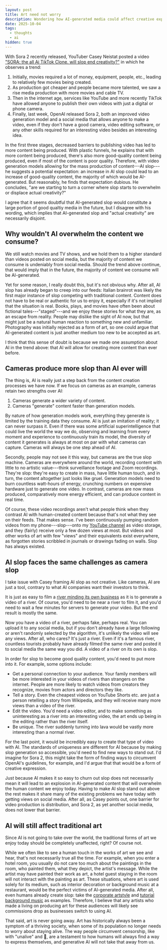 ```yaml
---
layout: post
title: Art need not worry
description: Wondering how AI-generated media could affect creative expression.
date: 2025-10-04
tags:
  - thoughts
  - ai
hidden: true
---
```


<!--
casey video
trend points to AI leading to more good quality content
but i find this doubtful
humans will still find a way to be creative
would it affect traditional media? a bit but it won't be completely gone
example could be dream staging manhunts
also, my youtube channel is slop
- can just livestream a random building and that produces content faster than AI
- so really, maybe AI is a step back?
-->

With Sora 2 recently released,
YouTuber Casey Neistat posted a video ["SORA: the all Ai TikTok Clone. will slop end creativity?"](https://www.youtube.com/watch?v=I1dW-nZqhew)
in which he observes a trend:

1. Initially, movies required a lot of money, equipment, people, etc., leading to relatively few movies being created.
2. As production got cheaper and people became more talented, we saw a rise media production with more movies and cable TV.
3. Then in the internet age, services like YouTube and more recently TikTok have allowed anyone to publish their own videos with just a digital or phone camera.
4. Finally, last week, OpenAI released Sora 2, both an improved video generation model and a social media that allows anyone to make a video, even if they don't have a good camera, video editing software, or any other skills required for an interesting video besides an interesting idea.

<!-- he only focuses on video -->

In the first three stages, decreased barriers to publishing video has led to more content being produced. With plastic funnels, he explains that with more content being produced, there's also more good-quality content being produced, even if most of the content is poor quality. Therefore, with video generation models allowing for the mass production of content---AI slop---he suggests a potential expectation: an increase in AI slop could lead to an increase of good-quality content, the majority of which would be AI-generated.
But reasonably, he finds that expectation dubious. He concludes, "are we starting to turn a corner where slop starts to overwhelm or displace actual creativity?"

I agree that it seems doubtful that AI-generated slop would constitute a large portion of good qualtiy media in the future, but I disagree with his wording, which implies that AI-generated slop and "actual creativity" are necessarily disjoint.

## Why wouldn't AI overwhelm the content we consume?

We still watch movies and TV shows, and we hold them to a higher standard than videos posted on social media, but the majority of content we consume is undeniably from social media.
Should the trend above continue, that would imply that in the future, the majority of content we consume will be AI-generated.

Yet for some reason, I really doubt this, but it's not obvious why.
After all, AI slop has already began to creep into our feeds: Italian brainrot was likely the first major instance of slop competing with traditional content.
Content does not have to be real or authentic for us to enjoy it, especially if it's not implied that the situation is real. Books, plays, and movies have often been about fictional tales---"staged"---and we enjoy these stories for what they are, as an escape from reality.
People may dislike the sight of AI now, but that might just be a natural human reaction to something new and unfamiliar. Photography was initially rejected as a form of art, so one could argue that AI-generated content is just another medium too new to be accepted as art.

I think that this sense of doubt is because we made one assumption about AI in the trend above: that AI will allow for creating more content than ever before.

## Cameras produce more slop than AI ever will

The thing is, AI is really just a step back from the content creation processes we have now.
If we focus on cameras as an example, cameras retain two strengths over AI:

1. Cameras generate a wider variety of content.
1. Cameras "generate" content faster than generation models.

By nature of how generation models work, everything they generate is limited by the training data they consume.
AI is just an imitation of reality; it can never surpass it.
Even if there was some artificial superintelligence that could live the world the way we do, observing and learning from every moment and experience to continuously train its model, the diversity of content it generates is always at most on par with what cameras can capture.
Cameras will always be one step ahead of AI.

Secondly, people may not see it this way, but cameras are the true slop machine.
Cameras are everywhere around the world, recording content with little to no artistic value---think surveillance footage and Zoom recordings.
They're slop: they're easy to create in mass, have little human touch, and in turn, the content altogether just looks like gruel.
Generation models need to burn countless watt-hours of energy, crunching numbers on expensive hardware just to generate one video.
In contrast, cameras are now mass produced, comparatively more energy efficient, and can produce content in real time.

Of course, these video recordings aren't what people think when they contrast AI with human-created content because that's not what they see on their feeds.
That makes sense. I've been continuously pumping random videos from my phone---slop---onto my [YouTube channel](https://www.youtube.com/@seanthesheep/videos) as video storage, and they (fairly) receive only a few dozen views at most.
But videos and other works of art with few "views" and their equivalents exist everywhere, as forgotten stories scribbled in journals or drawings fading on walls.
Slop has always existed.

## AI slop faces the same challenges as camera slop

I take issue with Casey framing AI slop as not creative.
Like cameras, AI are just a tool, contrary to what AI companies want their investors to think.

It is just as easy to film a [river minding its own business](https://www.youtube.com/watch?v=54k5QcAKqQA) as it is to generate a video of a river. Of course, you'd need to be near a river to film it, and you'd need to wait a few minutes for servers to generate your video.
But the end result is mostly the same.

Now you have a video of a river, perhaps fake, perhaps real. You can upload it to any social media, but if you don't already have a large following or aren't randomly selected by the algorithm, it's unlikely the video will see any views. After all, who cares? It's just a river.
Even if it's a famous river, countless tourists probably have already filmed the same river and posted it to social media the same way you did. A video of a river on its own is slop.

In order for slop to become good quality content, you'd need to put more into it. For example, some options include:

- Get a personal connection to your audience. Your family members will be more interested in your videos of rivers than strangers on the internet. People are more likely to watch videos from creators they recognize, movies from actors and directors they like.
- Tell a story. Even the cheapest videos on YouTube Shorts etc. are just a person retelling a story from Wikipedia, and they will receive many more views than a video of the river.
- Edit the video. You'd need a video editor, and to make something as uninteresting as a river into an interesting video, the art ends up being in the editing rather than the river itself.
- Be unique. The river suddenly turning into lava would be vastly more interesting than a normal river.

For the last point, it would be incredibly easy to create that type of video with AI. The standards of uniqueness are different for AI because by making slop generation so accessible, you'd need to find new ways to stand out. I'd imagine for Sora 2, this might take the form of finding ways to circumvent OpenAI's guidelines, for example, and I'd argue that that would be a form of creative expression.

Just because AI makes it so easy to churn out slop does not necessarily mean it will lead to an explosion in AI-generated content that will overwhelm the human content we enjoy today.
Having to make AI slop stand out above the rest makes it share many of the existing problems we have today with getting views on social media.
After all, as Casey points out, one barrier for video production is distribution, and Sora 2, as yet another social media, does not lower that barrier.

## AI will still affect traditional art

Since AI is not going to take over the world, the traditional forms of art we enjoy today should be completely unaffected, right? Of course not.

While we often like to see a human touch in the works of art we see and hear, that's not necessarily true all the time.
For example, when you enter a hotel room, you usually do not care too much about the paintings in the room, who painted them, what they depict, the artist's message.
While the artist may have painted their work as art, a hotel guest staying in the room will not interact with the painting as art.
These situations, where art is used solely for its medium, such as interior decoration or background music at a restaurant, would be the perfect victims of AI-generated media.
After all, even humans already create slop: take the [corporate artstyle](https://en.wikipedia.org/wiki/Corporate_Memphis) and [tutorial background music](https://www.youtube.com/watch?v=rZWLwz9_7o0) as examples.
Therefore, I believe that any artists who made a living on producing art for these audiences will likely see commissions drop as businesses switch to using AI.

That said, art is never going away. Art has historically always been a symptom of a thriving society, when some of its population no longer needs to worry about staying alive.
The way people circumvent censorship, like with "unalive" and 🍉, are a testament to how humans will always find a way to express themselves,
and generative AI will not take that away from us.



